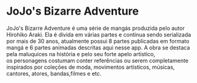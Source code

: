 # JoJo's Bizarre Adventure

JoJo's Bizarre Adventure é uma série de mangás produzida pelo autor Hirohiko Araki. Ela é divida em várias partes e continua sendo serializada por mais de 30 anos, atualmente possui 8 partes publicadas em formato mangá e 6 partes animadas descritas aqui nesse app. A obra se destaca pela maluquices na história e pelo seu forte apelo artistico,  
os personagens costumam conter referências ou serem completamente inspirados por coleções de moda, movimentos artisticos, músicas, cantores, atores, bandas,filmes e etc.  
